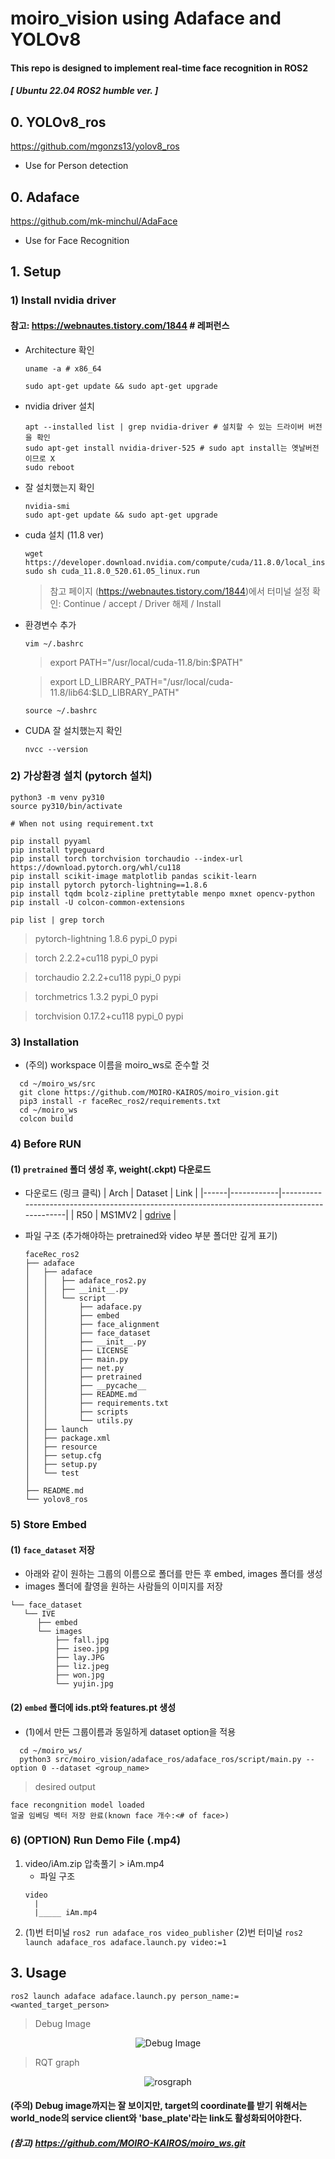 # moiro_vision using Adaface and YOLOv8
#### This repo is designed to implement real-time face recognition in ROS2
##### [ Ubuntu 22.04 ROS2 humble ver. ]
## 0. YOLOv8_ros
https://github.com/mgonzs13/yolov8_ros
- Use for Person detection
  
## 0. Adaface
https://github.com/mk-minchul/AdaFace
- Use for Face Recognition

## 1. Setup
### 1) Install nvidia driver
#### 참고: https://webnautes.tistory.com/1844 # 레퍼런스

-  Architecture 확인
    ```
    uname -a # x86_64

    sudo apt-get update && sudo apt-get upgrade
    ```
- nvidia driver 설치

    ```
    apt --installed list | grep nvidia-driver # 설치할 수 있는 드라이버 버전을 확인
    sudo apt-get install nvidia-driver-525 # sudo apt install는 옛날버전이므로 X
    sudo reboot
    ```
- 잘 설치했는지 확인
    ```
    nvidia-smi
    sudo apt-get update && sudo apt-get upgrade
    ```
- cuda 설치 (11.8 ver)
    ```
    wget https://developer.download.nvidia.com/compute/cuda/11.8.0/local_installers/cuda_11.8.0_520.61.05_linux.run
    sudo sh cuda_11.8.0_520.61.05_linux.run
    ```
    > 참고 페이지 (https://webnautes.tistory.com/1844)에서 터미널 설정 확인: Continue / accept / Driver 해제 / Install

- 환경변수 추가
    ```
    vim ~/.bashrc
    ```
    > export PATH="/usr/local/cuda-11.8/bin:$PATH"
    
    > export LD_LIBRARY_PATH="/usr/local/cuda-11.8/lib64:$LD_LIBRARY_PATH"

    ```
    source ~/.bashrc
    ```
- CUDA 잘 설치했는지 확인
    ```
    nvcc --version
    ```

### 2) 가상환경 설치 (pytorch 설치)
```
python3 -m venv py310
source py310/bin/activate
```
```
# When not using requirement.txt

pip install pyyaml
pip install typeguard
pip install torch torchvision torchaudio --index-url https://download.pytorch.org/whl/cu118
pip install scikit-image matplotlib pandas scikit-learn
pip install pytorch pytorch-lightning==1.8.6
pip install tqdm bcolz-zipline prettytable menpo mxnet opencv-python
pip install -U colcon-common-extensions
```
```
pip list | grep torch
```
> pytorch-lightning         1.8.6                    pypi_0    pypi

> torch                     2.2.2+cu118              pypi_0    pypi

> torchaudio                2.2.2+cu118              pypi_0    pypi

> torchmetrics              1.3.2                    pypi_0    pypi

> torchvision               0.17.2+cu118             pypi_0    pypi


### 3) Installation
- (주의) workspace 이름을 moiro_ws로 준수할 것
```
  cd ~/moiro_ws/src
  git clone https://github.com/MOIRO-KAIROS/moiro_vision.git
  pip3 install -r faceRec_ros2/requirements.txt
  cd ~/moiro_ws
  colcon build
```

### 4) Before RUN
#### (1)  ```pretrained``` 폴더 생성 후, weight(.ckpt) 다운로드
- 다운로드 (링크 클릭)
    | Arch | Dataset    | Link                                                                                         |
    |------|------------|----------------------------------------------------------------------------------------------|
    | R50  | MS1MV2     | [gdrive](https://drive.google.com/file/d/1eUaSHG4pGlIZK7hBkqjyp2fc2epKoBvI/view?usp=sharing) |

- 파일 구조 (추가해야하는 pretrained와 video 부분 폴더만 깊게 표기)
    ```
    faceRec_ros2
    ├── adaface
    │   ├── adaface
    │   │   ├── adaface_ros2.py
    │   │   ├── __init__.py
    │   │   └── script
    │   │       ├── adaface.py
    │   │       ├── embed
    │   │       ├── face_alignment
    │   │       ├── face_dataset
    │   │       ├── __init__.py
    │   │       ├── LICENSE
    │   │       ├── main.py
    │   │       ├── net.py
    │   │       ├── pretrained
    │   │       ├── __pycache__
    │   │       ├── README.md
    │   │       ├── requirements.txt
    │   │       ├── scripts
    │   │       └── utils.py
    │   ├── launch
    │   ├── package.xml
    │   ├── resource
    │   ├── setup.cfg
    │   ├── setup.py
    │   └── test   
    │    
    ├── README.md
    └── yolov8_ros

    ```
### 5) Store Embed
#### (1) ```face_dataset``` 저장

- 아래와 같이 원하는 그룹의 이름으로 폴더를 만든 후 embed, images 폴더를 생성
- images 폴더에 촬영을 원하는 사람들의 이미지를 저장

```
└── face_dataset
   └── IVE
      ├── embed
      └── images
          ├── fall.jpg
          ├── iseo.jpg
          ├── lay.JPG
          ├── liz.jpeg
          ├── won.jpg
          └── yujin.jpg

```
#### (2) ```embed``` 폴더에 ids.pt와 features.pt 생성 
- (1)에서 만든 그룹이름과 동일하게 dataset option을 적용
```
  cd ~/moiro_ws/
  python3 src/moiro_vision/adaface_ros/adaface_ros/script/main.py --option 0 --dataset <group_name>
```
> desired output
```
face recongnition model loaded
얼굴 임베딩 벡터 저장 완료(known face 개수:<# of face>)
```

### 6) (OPTION) Run Demo File (.mp4)

1. video/iAm.zip 압축풀기 > iAm.mp4
    - 파일 구조
    ```
    video
      |
      |_____ iAm.mp4
    ```
2. (1)번 터미널
```ros2 run adaface_ros video_publisher```
(2)번 터미널
```ros2 launch adaface_ros adaface.launch.py video:=1```

## 3. Usage
```
ros2 launch adaface adaface.launch.py person_name:=<wanted_target_person>
```
> Debug Image

<p align="center">
  <img src="https://github.com/MOIRO-KAIROS/faceRec_ros2/assets/114575723/d955b345-c5c8-4efe-b6c2-4ccd349e8470" alt="Debug Image">
</p>

> RQT graph

<p align="center">
  <img src="https://github.com/MOIRO-KAIROS/moiro_vision/assets/114575723/9615cddf-a171-46ab-9847-08cf1c5c7ef2" alt="rosgraph">
</p>


#### (주의) Debug image까지는 잘 보이지만, target의 coordinate를 받기 위해서는 world_node의 service client와 'base_plate'라는 link도 활성화되어야한다.
##### (참고) https://github.com/MOIRO-KAIROS/moiro_ws.git
